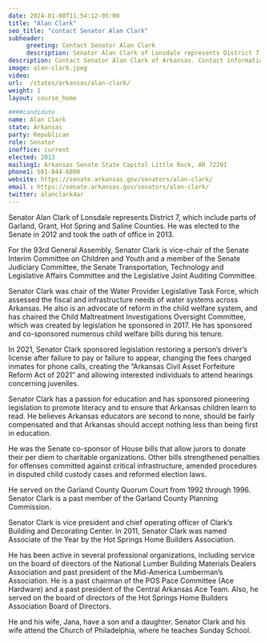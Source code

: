 ```yaml
---
date: 2024-01-08T11:54:12-05:00
title: "Alan Clark"
seo_title: "contact Senator Alan Clark"
subheader:
     greeting: Contact Senator Alan Clark
     description: Senator Alan Clark of Lonsdale represents District 7, which include parts of Garland, Grant, Hot Spring and Saline Counties.  He was elected to the Senate in 2012 and took the oath of office in 2013.
description: Contact Senator Alan Clark of Arkansas. Contact information for Alan Clark includes email address, phone number, and mailing address.
image: alan-clark.jpeg
video:
url:  /states/arkansas/alan-clark/
weight: 1
layout: course_home

####candidate
name: Alan Clark
state: Arkansas
party: Republican
role: Senator
inoffice: current
elected: 2013
mailing1: Arkansas Senate State Capitol Little Rock, AR 72201
phone1: 501-844-6800
website: https://senate.arkansas.gov/senators/alan-clark/
email : https://senate.arkansas.gov/senators/alan-clark/
twitter: alanclark4ar
---
```


Senator Alan Clark of Lonsdale represents District 7, which include parts of Garland, Grant, Hot Spring and Saline Counties.  He was elected to the Senate in 2012 and took the oath of office in 2013.

For the 93rd General Assembly, Senator Clark is vice-chair of the Senate Interim Committee on Children and Youth and a member of the Senate Judiciary Committee, the Senate Transportation, Technology and Legislative Affairs Committee and the Legislative Joint Auditing Committee.

Senator Clark was chair of the Water Provider Legislative Task Force, which assessed the fiscal and infrastructure needs of water systems across Arkansas. He also is an advocate of reform in the child welfare system, and has chaired the Child Maltreatment Investigations Oversight Committee, which was created by legislation he sponsored in 2017. He has sponsored and co-sponsored numerous child welfare bills during his tenure.

In 2021, Senator Clark sponsored legislation restoring a person’s driver’s license after failure to pay or failure to appear, changing the fees charged inmates for phone calls, creating the “Arkansas Civil Asset Forfeiture Reform Act of 2021” and allowing interested individuals to attend hearings concerning juveniles.

Senator Clark has a passion for education and has sponsored pioneering legislation to promote literacy and to ensure that Arkansas children learn to read. He believes Arkansas educators are second to none, should be fairly compensated and that Arkansas should accept nothing less than being first in education.

He was the Senate co-sponsor of House bills that allow jurors to donate their per diem to charitable organizations. Other bills strengthened penalties for offenses committed against critical infrastructure, amended procedures in disputed child custody cases and reformed election laws.

He served on the Garland County Quorum Court from 1992 through 1996.  Senator Clark is a past member of the Garland County Planning Commission.

Senator Clark is vice president and chief operating officer of Clark’s Building and Decorating Center.  In 2011, Senator Clark was named Associate of the Year by the Hot Springs Home Builders Association.

He has been active in several professional organizations, including service on the board of directors of the National Lumber Building Materials Dealers Association and past president of the Mid-America Lumberman’s Association. He is a past chairman of the POS Pace Committee (Ace Hardware) and a past president of the Central Arkansas Ace Team. Also, he served on the board of directors of the Hot Springs Home Builders Association Board of Directors.

He and his wife, Jana, have a son and a daughter. Senator Clark and his wife attend the Church of Philadelphia, where he teaches Sunday School.
